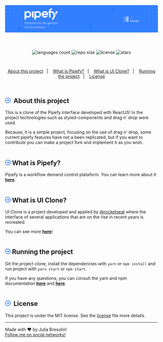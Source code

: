 <h1 align="center">
    <img alt="uiclone-pipefy-header" title="uiclone-pipefy" src=".docs/header.svg" width="900px" />
</h1>
<br>
<p align="center">
 <img alt="languages count" src="https://img.shields.io/github/languages/count/jbresolinn/uiclone-pipefy?color=0B66FF"/>
  <img alt="repo size" src="https://img.shields.io/github/repo-size/jbresolinn/uiclone-pipefy?color=0B66FF">
  <img alt="license" src="https://img.shields.io/github/license/jbresolinn/uiclone-pipefy?color=0B66FF">
  <img alt="stars" src="https://img.shields.io/github/stars/jbresolinn/uiclone-pipefy?color=0B66FF">
</p>
<br>
<p align="center">
  <a href="#-about-this-project">About this project</a>&nbsp;&nbsp;&nbsp;|&nbsp;&nbsp;&nbsp;
  <a href="#-what-is-pipefy">What is Pipefy?</a>&nbsp;&nbsp;&nbsp;|&nbsp;&nbsp;&nbsp;
  <a href="#-what-is-ui-clone">What is UI Clone?</a>&nbsp;&nbsp;&nbsp;|&nbsp;&nbsp;&nbsp;
  <a href="#-running-the-project">Running the project</a>&nbsp;&nbsp;&nbsp;|&nbsp;&nbsp;&nbsp;
  <a href="#-license">License</a>
</p>
<br>

## <img src=".docs/label.svg" width="18px">&nbsp; About this project

This is a clone of the Pipefy interface developed with ReactJS! In the project technologies such as styled-components and drag n' drop were used.

Because, it is a simple project, focusing on the use of drag n' drop, some current pipefy features have not a been replicated, but if you want to contribute you can make a project fork and implement it as you wish.
<br><br>

## <img src=".docs/label.svg" width="18px">&nbsp;What is Pipefy?

Pipefy is a workflow demand control plataform. You can learn more about it <b><a href="https://pipefy.com">here</a></b>.
<br><br>

## <img src=".docs/label.svg" width="18px">&nbsp;What is UI Clone?

UI Clone is a project developed and applied by <a href="https://github.com/Rocketseat">@rocketseat</a> where the interface of several applications that are on the rise in recent years is recreated.

You can see more <b><a href="https://www.youtube.com/watch?v=awRtgpRsdTQ&list=PL85ITvJ7FLohTZv9cC5-PrZ39Q3cugWqp">here</a></b>!
<br><br>

## <img src=".docs/label.svg" width="18px">&nbsp;Running the project

Git the project clone, install the dependencies with ```yarn``` or ```npm install``` and run project with ```yarn start``` or ```npm start```.

If you have any questions, you can consult the yarn and npm documentation <b><a href="https://classic.yarnpkg.com/en/docs/installing-dependencies/">here</a></b> and <b><a href="https://docs.npmjs.com/cli/install">here</a></b>.
<br><br>

## <img src=".docs/label.svg" width="18px">&nbsp; License

  This project is under the MIT license. See the [license](license.md) file more details.

---

Made with ❤ by Julia Bresolin! <br>
[Follow me on social networks!](https://linktr.ee/juliabresolin)